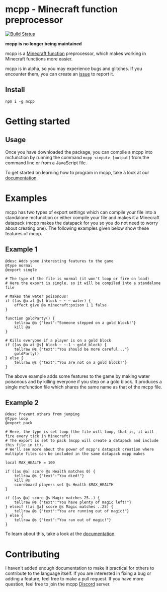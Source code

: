 # mcpp - Minecraft function preprocessor
[![Build Status](https://travis-ci.com/thelennylord/mcpp.svg?branch=master)](https://travis-ci.com/thelennylord/mcpp)

**mcpp is no longer being maintained**

mcpp is a [Minecraft function](https://minecraft.gamepedia.com/Function) preprocessor, which makes working in Minecraft functions more easier.

mcpp is in alpha, so you may experience bugs and glitches. If you encounter them, you can create an [issue](https://github.com/thelennylord/mcpp/issues) to report it.

## Install
```
npm i -g mcpp
```

# Getting started
## Usage
Once you have downloaded the package, you can compile a mcpp into mcfunction by running the command `mcpp <input> [output]` from the command line or from a JavaScript file.

To get started on learning how to program in mcpp, take a look at our [documentation](https://github.com/thelennylord/mcpp/wiki).

# Examples
mcpp has two types of export settings which can compile your file into a standalone mcfunction or either compile your file and makes it a Minecraft datapack (mcpp makes the datapack for you so you do not need to worry about creating one). The following examples given below show these features of mcpp.

## Example 1
```
@desc Adds some interesting features to the game
@type normal
@export single

# The type of the file is normal (it won't loop or fire on load)
# Here the export is single, so it will be compiled into a standalone file

# Makes the water poisonous!
if ([as @a at @s] block ~ ~ ~ water) {
    effect give @a minecraft:poison 1 1 false
}

function goldParty() {
    tellraw @a {"text":"Someone stepped on a gold block!"}
    kill @a
}

# Kills everyone if a player is on a gold block
if ([as @a at @s] block ~ ~-1 ~ gold_block) {
    tellraw @s {"text":"You should be more careful..."}
    goldParty()
} else {
    tellraw @s {"text":"You are not on a gold block!"}
}
```
The above example adds some features to the game by making water poisonous and by killing everyone if you step on a gold block. It produces a single mcfunction file which shares the same name as that of the mcpp file.

## Example 2
```
@desc Prevent others from jumping
@type loop
@export pack

# Here, the type is set loop (the file will loop, that is, it will fire every tick in Minecraft)
# The export is set to pack (mcpp will create a datapack and include this file in it). 
# We'll see more about the power of mcpp's datapack creation where multiple files can be included in the same datapack mcpp makes

local MAX_HEALTH = 100

if ([as @a] score @s Health matches 0) {
    tellraw @s {"text":"You died!"}
    kill @s
    scoreboard players set @s Health $MAX_HEALTH
}

if ([as @a] score @s Magic matches 25..) {
    tellraw @s {"text":"You have plenty of magic left!"}
} elseif ([as @a] score @s Magic matches ..25) {
    tellraw @s {"text":"You are running out of magic!"}
} else {
    tellraw @s {"text":"You ran out of magic!"}
}
```
To learn about this, take a look at the [documentation](https://github.com/thelennylord/mcpp/wiki).

# Contributing
I haven't added enough documentation to make it practical for others to contribute to the language itself. If you are interested in fixing a bug or adding a feature, feel free to make a pull request. If you have more question, feel free to join the mcpp [Discord](https://discord.gg/zpAcaNe) server.
